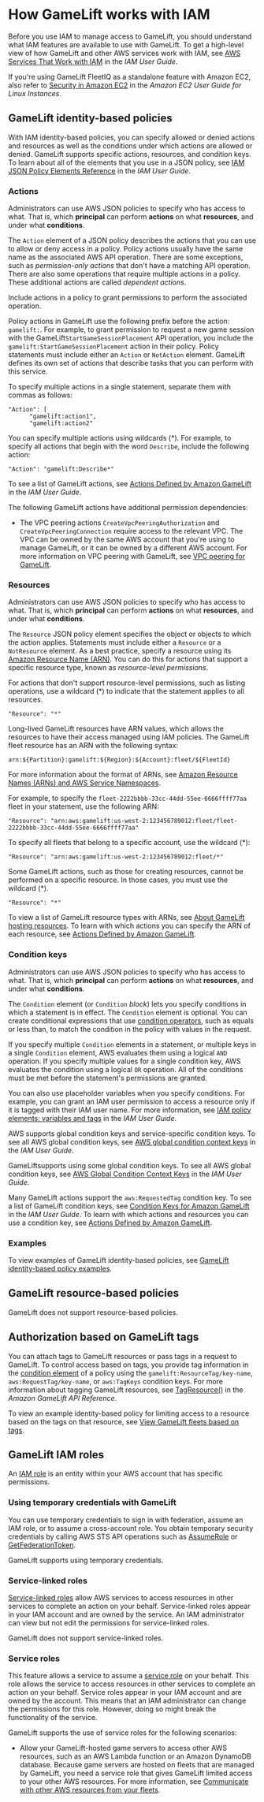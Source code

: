 # How GameLift works with IAM<a name="security_iam_service-with-iam"></a>

Before you use IAM to manage access to GameLift, you should understand what IAM features are available to use with GameLift\. To get a high\-level view of how GameLift and other AWS services work with IAM, see [AWS Services That Work with IAM](https://docs.aws.amazon.com/IAM/latest/UserGuide/reference_aws-services-that-work-with-iam.html) in the *IAM User Guide*\.

If you're using GameLift FleetIQ as a standalone feature with Amazon EC2, also refer to [Security in Amazon EC2](https://docs.aws.amazon.com/AWSEC2/latest/UserGuide/ec2-security.html) in the *Amazon EC2 User Guide for Linux Instances*\.

## GameLift identity\-based policies<a name="security_iam_service-with-iam-id-based-policies"></a>

With IAM identity\-based policies, you can specify allowed or denied actions and resources as well as the conditions under which actions are allowed or denied\. GameLift supports specific actions, resources, and condition keys\. To learn about all of the elements that you use in a JSON policy, see [IAM JSON Policy Elements Reference](https://docs.aws.amazon.com/IAM/latest/UserGuide/reference_policies_elements.html) in the *IAM User Guide*\.

### Actions<a name="security_iam_service-with-iam-id-based-policies-actions"></a>

Administrators can use AWS JSON policies to specify who has access to what\. That is, which **principal** can perform **actions** on what **resources**, and under what **conditions**\.

The `Action` element of a JSON policy describes the actions that you can use to allow or deny access in a policy\. Policy actions usually have the same name as the associated AWS API operation\. There are some exceptions, such as *permission\-only actions* that don't have a matching API operation\. There are also some operations that require multiple actions in a policy\. These additional actions are called *dependent actions*\.

Include actions in a policy to grant permissions to perform the associated operation\.

Policy actions in GameLift use the following prefix before the action: `gamelift:`\. For example, to grant permission to request a new game session with the GameLift`StartGameSessionPlacement` API operation, you include the `gamelift:StartGameSessionPlacement` action in their policy\. Policy statements must include either an `Action` or `NotAction` element\. GameLift defines its own set of actions that describe tasks that you can perform with this service\.

To specify multiple actions in a single statement, separate them with commas as follows:

```
"Action": [
      "gamelift:action1",
      "gamelift:action2"
```

You can specify multiple actions using wildcards \(\*\)\. For example, to specify all actions that begin with the word `Describe`, include the following action:

```
"Action": "gamelift:Describe*"
```

To see a list of GameLift actions, see [Actions Defined by Amazon GameLift](https://docs.aws.amazon.com/IAM/latest/UserGuide/list_amazongamelift.html#amazongamelift-actions-as-permissions) in the *IAM User Guide*\.

The following GameLift actions have additional permission dependencies:
+ The VPC peering actions `CreateVpcPeeringAuthorization` and `CreateVpcPeeringConnection` require access to the relevant VPC\. The VPC can be owned by the same AWS account that you're using to manage GameLift, or it can be owned by a different AWS account\. For more information on VPC peering with GameLift, see [VPC peering for GameLift](vpc-peering.md)\.

### Resources<a name="security_iam_service-with-iam-id-based-policies-resources"></a>

Administrators can use AWS JSON policies to specify who has access to what\. That is, which **principal** can perform **actions** on what **resources**, and under what **conditions**\.

The `Resource` JSON policy element specifies the object or objects to which the action applies\. Statements must include either a `Resource` or a `NotResource` element\. As a best practice, specify a resource using its [Amazon Resource Name \(ARN\)](https://docs.aws.amazon.com/general/latest/gr/aws-arns-and-namespaces.html)\. You can do this for actions that support a specific resource type, known as *resource\-level permissions*\.

For actions that don't support resource\-level permissions, such as listing operations, use a wildcard \(\*\) to indicate that the statement applies to all resources\.

```
"Resource": "*"
```



Long\-lived GameLift resources have ARN values, which allows the resources to have their access managed using IAM policies\. The GameLift fleet resource has an ARN with the following syntax:

```
arn:${Partition}:gamelift:${Region}:${Account}:fleet/${FleetId} 
```

For more information about the format of ARNs, see [Amazon Resource Names \(ARNs\) and AWS Service Namespaces](https://docs.aws.amazon.com/general/latest/gr/aws-arns-and-namespaces.html)\.

For example, to specify the `fleet-2222bbbb-33cc-44dd-55ee-6666ffff77aa` fleet in your statement, use the following ARN:

```
"Resource": "arn:aws:gamelift:us-west-2:123456789012:fleet/fleet-2222bbbb-33cc-44dd-55ee-6666ffff77aa"
```

To specify all fleets that belong to a specific account, use the wildcard \(\*\):

```
"Resource": "arn:aws:gamelift:us-west-2:123456789012:fleet/*"
```

Some GameLift actions, such as those for creating resources, cannot be performed on a specific resource\. In those cases, you must use the wildcard \(\*\)\.

```
"Resource": "*"
```

To view a list of GameLift resource types with ARNs, see [About GameLift hosting resources](resources-defined.md)\. To learn with which actions you can specify the ARN of each resource, see [Actions Defined by Amazon GameLift](https://docs.aws.amazon.com/IAM/latest/UserGuide/list_amazongamelift.html#amazongamelift-actions-as-permissions)\.

### Condition keys<a name="security_iam_service-with-iam-id-based-policies-conditionkeys"></a>

Administrators can use AWS JSON policies to specify who has access to what\. That is, which **principal** can perform **actions** on what **resources**, and under what **conditions**\.

The `Condition` element \(or `Condition` *block*\) lets you specify conditions in which a statement is in effect\. The `Condition` element is optional\. You can create conditional expressions that use [condition operators](https://docs.aws.amazon.com/IAM/latest/UserGuide/reference_policies_elements_condition_operators.html), such as equals or less than, to match the condition in the policy with values in the request\. 

If you specify multiple `Condition` elements in a statement, or multiple keys in a single `Condition` element, AWS evaluates them using a logical `AND` operation\. If you specify multiple values for a single condition key, AWS evaluates the condition using a logical `OR` operation\. All of the conditions must be met before the statement's permissions are granted\.

 You can also use placeholder variables when you specify conditions\. For example, you can grant an IAM user permission to access a resource only if it is tagged with their IAM user name\. For more information, see [IAM policy elements: variables and tags](https://docs.aws.amazon.com/IAM/latest/UserGuide/reference_policies_variables.html) in the *IAM User Guide*\. 

AWS supports global condition keys and service\-specific condition keys\. To see all AWS global condition keys, see [AWS global condition context keys](https://docs.aws.amazon.com/IAM/latest/UserGuide/reference_policies_condition-keys.html) in the *IAM User Guide*\.

GameLiftsupports using some global condition keys\. To see all AWS global condition keys, see [AWS Global Condition Context Keys](https://docs.aws.amazon.com/IAM/latest/UserGuide/reference_policies_condition-keys.html) in the *IAM User Guide*\.



 Many GameLift actions support the `aws:RequestedTag` condition key\. To see a list of GameLift condition keys, see [Condition Keys for Amazon GameLift](https://docs.aws.amazon.com/IAM/latest/UserGuide/list_amazongamelift.html#amazongamelift-policy-keys) in the *IAM User Guide*\. To learn with which actions and resources you can use a condition key, see [Actions Defined by Amazon GameLift](https://docs.aws.amazon.com/IAM/latest/UserGuide/list_amazongamelift.html#amazongamelift-actions-as-permissions)\.

### Examples<a name="security_iam_service-with-iam-id-based-policies-examples"></a>



To view examples of GameLift identity\-based policies, see [GameLift identity\-based policy examples](security_iam_id-based-policy-examples.md)\.

## GameLift resource\-based policies<a name="security_iam_service-with-iam-resource-based-policies"></a>

GameLift does not support resource\-based policies\.

## Authorization based on GameLift tags<a name="security_iam_service-with-iam-tags"></a>

You can attach tags to GameLift resources or pass tags in a request to GameLift\. To control access based on tags, you provide tag information in the [condition element](https://docs.aws.amazon.com/IAM/latest/UserGuide/reference_policies_elements_condition.html) of a policy using the `gamelift:ResourceTag/key-name`, `aws:RequestTag/key-name`, or `aws:TagKeys` condition keys\. For more information about tagging GameLift resources, see [TagResource\(\)](https://docs.aws.amazon.com/gamelift/latest/apireference/API_TagResource.html) in the *Amazon GameLift API Reference*\.

To view an example identity\-based policy for limiting access to a resource based on the tags on that resource, see [View GameLift fleets based on tags](security_iam_id-based-policy-examples.md#security_iam_id-based-policy-examples-view-fleet-tags)\.

## GameLift IAM roles<a name="security_iam_service-with-iam-roles"></a>

An [IAM role](https://docs.aws.amazon.com/IAM/latest/UserGuide/id_roles.html) is an entity within your AWS account that has specific permissions\.

### Using temporary credentials with GameLift<a name="security_iam_service-with-iam-roles-tempcreds"></a>

You can use temporary credentials to sign in with federation, assume an IAM role, or to assume a cross\-account role\. You obtain temporary security credentials by calling AWS STS API operations such as [AssumeRole](https://docs.aws.amazon.com/STS/latest/APIReference/API_AssumeRole.html) or [GetFederationToken](https://docs.aws.amazon.com/STS/latest/APIReference/API_GetFederationToken.html)\. 

GameLift supports using temporary credentials\. 

### Service\-linked roles<a name="security_iam_service-with-iam-roles-service-linked"></a>

[Service\-linked roles](https://docs.aws.amazon.com/IAM/latest/UserGuide/id_roles_terms-and-concepts.html#iam-term-service-linked-role) allow AWS services to access resources in other services to complete an action on your behalf\. Service\-linked roles appear in your IAM account and are owned by the service\. An IAM administrator can view but not edit the permissions for service\-linked roles\.

GameLift does not support service\-linked roles\. 

### Service roles<a name="security_iam_service-with-iam-roles-service"></a>

This feature allows a service to assume a [service role](https://docs.aws.amazon.com/IAM/latest/UserGuide/id_roles_terms-and-concepts.html#iam-term-service-role) on your behalf\. This role allows the service to access resources in other services to complete an action on your behalf\. Service roles appear in your IAM account and are owned by the account\. This means that an IAM administrator can change the permissions for this role\. However, doing so might break the functionality of the service\.

GameLift supports the use of service roles for the following scenarios:
+ Allow your GameLift\-hosted game servers to access other AWS resources, such as an AWS Lambda function or an Amazon DynamoDB database\. Because game servers are hosted on fleets that are managed by GameLift, you need a service role that gives GameLift limited access to your other AWS resources\. For more information, see [Communicate with other AWS resources from your fleets](gamelift-sdk-server-resources.md)\.
